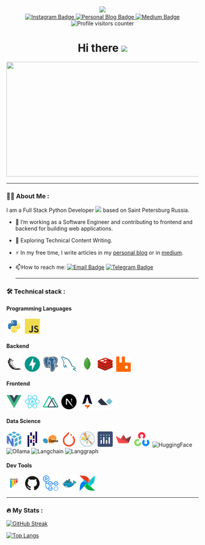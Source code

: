 <div id="header" align="center">
  <img src="https://media.giphy.com/media/M9gbBd9nbDrOTu1Mqx/giphy.gif" width="100"/>
  <div id="badges">
    <a href="https://instagram.com/ahmedidris89">
      <img src="https://img.shields.io/badge/Instagram-orange?logo=instagram&logoColor=white" alt="Instagram Badge"/>
    </a>
    <a href="https://ahmed.imirghani.com/">
      <img src="https://img.shields.io/badge/Personal%20website-09B3AF?logo=blogger&logoColor=%23FF5722" alt="Personal Blog Badge"/>
    </a>
    <a href="https://medium.com/@ai.mirghani">
      <img src="https://img.shields.io/badge/Medium-black?logo=medium&logoColor=white" alt="Medium Badge"/>
    </a>
  </div>
  <img src="https://komarev.com/ghpvc/?username=imirghania&style=flat-square&color=blue" alt="Profile visitors counter"/>
  <h1>
    Hi there
    <img src="https://media.giphy.com/media/hvRJCLFzcasrR4ia7z/giphy.gif" width="30px"/>
  </h1>
</div>

<div align="center">
  <img src="https://media.giphy.com/media/dWesBcTLavkZuG35MI/giphy.gif" width="600" height="300"/>
</div>


---

### :technologist: About Me :
I am a Full Stack Python Developer <img src="https://media.giphy.com/media/WUlplcMpOCEmTGBtBW/giphy.gif" width="30"> based on Saint Petersburg Russia.
- :telescope: I’m working as a Software Engineer and contributing to frontend and backend for building web applications.
- :seedling: Exploring Technical Content Writing.
- :zap: In my free time, I write articles in my [personal blog](https://ahmed.imirghani.com/) or in [medium](https://medium.com/@ai.mirghani).
- :mailbox:How to reach me: [![Email Badge](https://img.shields.io/badge/Email-19E57F?logo=gmail&logoColor=white)](mailto:imirghania@gmail.com) [![Telegram Badge](https://img.shields.io/badge/Telegram-%2326A5E4?logo=telegram&logoColor=white
)](https://t.me/AhmdIdris)

  ---

### :hammer_and_wrench: Technical stack :
#### Programming Languages
<div>
  <img src="https://github.com/devicons/devicon/blob/master/icons/python/python-original.svg" title="Python" alt="Python" width="40" height="40"/>&nbsp;
  <img src="https://github.com/devicons/devicon/blob/master/icons/javascript/javascript-original.svg" title="JavaScript" alt="JavaScript" width="40" height="40"/>&nbsp;
</div>

#### Backend
<div>
  <img src="https://github.com/devicons/devicon/blob/master/icons/flask/flask-original.svg" title="Flask" alt="Flask" width="40" height="40"/>&nbsp;
  <img src="https://github.com/devicons/devicon/blob/master/icons/fastapi/fastapi-original.svg" title="Fastapi" alt="Fastapi" width="40" height="40"/>&nbsp;
  <img src="https://github.com/devicons/devicon/blob/master/icons/postgresql/postgresql-original.svg" title="Postgresql" alt="Postgresql" width="40" height="40"/>&nbsp;
  <img src="https://github.com/devicons/devicon/blob/master/icons/mysql/mysql-original.svg" title="Mysql" alt="Mysql" width="40" height="40"/>&nbsp;
  <img src="https://github.com/devicons/devicon/blob/master/icons/mongodb/mongodb-original.svg" title="Mongodb" alt="Mongodb" width="40" height="40"/>&nbsp;
  <img src="https://github.com/devicons/devicon/blob/master/icons/redis/redis-original.svg" title="Redis" alt="Redis" width="40" height="40"/>&nbsp;
  <img src="https://github.com/devicons/devicon/blob/master/icons/rabbitmq/rabbitmq-original.svg" title="Rabbitmq" alt="Rabbitmq" width="40" height="40"/>&nbsp;
</div>

#### Frontend
<div>
  <img src="https://github.com/devicons/devicon/blob/master/icons/vuejs/vuejs-original.svg" title="Vuejs" alt="Vuejs" width="40" height="40"/>&nbsp;
  <img src="https://github.com/devicons/devicon/blob/master/icons/react/react-original.svg" title="React" alt="React" width="40" height="40"/>&nbsp;
  <img src="https://github.com/devicons/devicon/blob/master/icons/nuxtjs/nuxtjs-original.svg" title="Nuxtjs" alt="Nuxtjs" width="40" height="40"/>&nbsp;
  <img src="https://github.com/devicons/devicon/blob/master/icons/nextjs/nextjs-original.svg" title="Nuxtjs" alt="Nextjs" width="40" height="40"/>&nbsp;
  <img src="https://github.com/devicons/devicon/blob/master/icons/astro/astro-original.svg" title="Astro" alt="Astro" width="40" height="40"/>&nbsp;
  <img src="https://github.com/devicons/devicon/blob/master/icons/alpinejs/alpinejs-original.svg" title="Alpinejs" alt="Alpinejs" width="40" height="40"/>&nbsp;
</div>

#### Data Science
<div>
  <img src="https://github.com/devicons/devicon/blob/master/icons/numpy/numpy-original.svg" title="Numpy" alt="Numpy" width="40" height="40"/>&nbsp;
  <img src="https://github.com/devicons/devicon/blob/master/icons/pandas/pandas-original.svg" title="Pandas" alt="Pandas" width="40" height="40"/>&nbsp;
  <img src="https://github.com/devicons/devicon/blob/master/icons/scikitlearn/scikitlearn-original.svg" title="Scikitlearn" alt="Scikitlearn" width="40" height="40"/>&nbsp;
  <img src="https://github.com/devicons/devicon/blob/master/icons/pytorch/pytorch-original.svg" title="Pytorch" alt="Pytorch" width="40" height="40"/>&nbsp;
  <img src="https://github.com/devicons/devicon/blob/master/icons/matplotlib/matplotlib-original.svg" title="Matplotlib" alt="Matplotlib" width="40" height="40"/>&nbsp;
  <img src="https://github.com/devicons/devicon/blob/master/icons/plotly/plotly-original.svg" title="Plotly" alt="Plotly" width="40" height="40"/>&nbsp;
  <img src="https://github.com/devicons/devicon/blob/master/icons/streamlit/streamlit-original.svg" title="Streamlit" alt="Streamlit" width="40" height="40"/>&nbsp;
  <img src="https://github.com/devicons/devicon/blob/master/icons/opencv/opencv-original.svg" title="Opencv" alt="Opencv" width="40" height="40"/>&nbsp;
  <img src="https://github.com/lobehub/lobe-icons/blob/master/packages/static-svg/icons/huggingface-color.svg" title="HuggingFace" alt="HuggingFace" width="40" height="40" />
  <img src="https://github.com/lobehub/lobe-icons/blob/master/packages/static-svg/icons/ollama.svg" title="Ollama" alt="Ollama" width="40" height="40" /> 
  <img src="https://github.com/lobehub/lobe-icons/blob/master/packages/static-svg/icons/langchain-color.svg" title="Langchain" alt="Langchain" width="40" height="40" />
  <img src="https://github.com/lobehub/lobe-icons/blob/master/packages/static-svg/icons/langgraph-color.svg" title="Langgraph" alt="Langgraph" width="40" height="40" />
</div>

#### Dev Tools
<div>
  <img src="https://github.com/devicons/devicon/blob/master/icons/pytest/pytest-original.svg" title="Pytest" alt="Pytest" width="40" height="40"/>&nbsp;
  <img src="https://github.com/devicons/devicon/blob/master/icons/github/github-original.svg" title="Github" alt="Github" width="40" height="40"/>&nbsp;
  <img src="https://github.com/devicons/devicon/blob/master/icons/githubactions/githubactions-original.svg" title="Github-Actions" alt="Github-Actions" width="40" height="40"/>&nbsp;
  <img src="https://github.com/devicons/devicon/blob/master/icons/docker/docker-original.svg" title="Docker" alt="Docker" width="40" height="40"/>&nbsp;
  <img src="https://github.com/devicons/devicon/blob/master/icons/apacheairflow/apacheairflow-original.svg" title="Apache-Airflow" alt="Apache-Airflow" width="40" height="40"/>&nbsp;
</div>

---

### :fire: My Stats :
[![GitHub Streak](http://github-readme-streak-stats.herokuapp.com?user=imirghania&theme=dark&background=000000)](https://git.io/streak-stats)

[![Top Langs](https://github-readme-stats.vercel.app/api/top-langs/?username=imirghania&layout=compact&theme=vision-friendly-dark)](https://github.com/anuraghazra/github-readme-stats)


